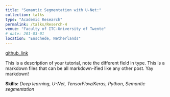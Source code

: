 ```yaml
---
title: "Semantic Segmentation with U-Net:"
collection: talks
type: "Academic Research"
permalink: /talks/Reserch-4
venue: "Faculty of ITC-University of Twente"
# date: 201-03-01
location: "Enschede, Netherlands"
---
```


[github_link](http://exampleurl.com)

This is a description of your tutorial, note the different field in type. This is a markdown files that can be all markdown-ified like any other post. Yay markdown!

__Skills:__ _Deep learning, U-Net, TensorFlow/Keras, Python, Semantic segmentation_